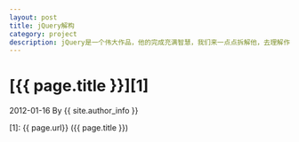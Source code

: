 ```yaml
---
layout: post
title: jQuery解构
category: project
description: jQuery是一个伟大作品，他的完成充满智慧，我们来一点点拆解他，去理解作者的思想精华。
---
```

# [{{ page.title }}][1]
2012-01-16 By {{ site.author_info }}


[WeiLi]:    http://wli12.github.io  "WeiLi"
[1]:    {{ page.url}}  ({{ page.title }})
